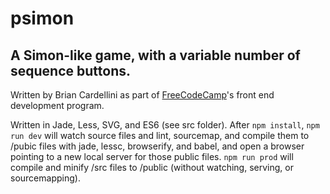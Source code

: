 # psimon

## A Simon-like game, with a variable number of sequence buttons.  

Written by Brian Cardellini as part of [FreeCodeCamp](http://www.freecodecamp.com)'s front end development program.

Written in Jade, Less, SVG, and ES6 (see src folder).  After `npm install`, `npm run dev` will watch source files and lint, sourcemap, and compile them to /pubic files with jade, lessc, browserify, and babel, and open a browser pointing to a new local server for those public files.  `npm run prod` will compile and minify /src files to /public (without watching, serving, or sourcemapping).


